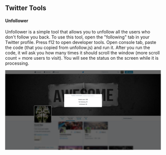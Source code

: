 ## Twitter Tools

#### Unfollower
Unfollower is a simple tool that allows you to unfollow all the users who don't follow you back. To use this tool, open the "following" tab in your Twitter profile. Press f12 to open developer tools. Open console tab, paste the code (that you copied from unfollow.js) and run it. After you run the code, it wil ask you how many times it should scroll the window (more scroll count = more users to visit). You will see the status on the screen while it is processing.

<p align="center">
  <img src="ss/ss.png"/>
</p>